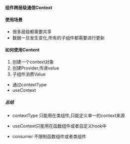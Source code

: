 <!--
 * @Author: your name
 * @Date: 2020-12-28 16:29:31
 * @LastEditTime: 2020-12-28 18:30:14
 * @LastEditors: Please set LastEditors
 * @Description: In User Settings Edit
 * @FilePath: \kReact\react-app\src\components\context.js\README.MD
-->
#### 组件跨层级通信Context

#### 使用场景
- 很多层级都需要共享
- 数据一旦发生变化,所有的子组件都需要进行更新

#### 如何使用Content
1. 创建一个context对象
2. 创建Provider,传递value
3. 子组件消费Value
- 通过contextType
- useContext

##### 总结
- contextType 只能用在类组件,只能定义单一的context来源

- useContext只能用在函数组件或者自定义hook中

- consumer 不限制函数组件或者类组件
